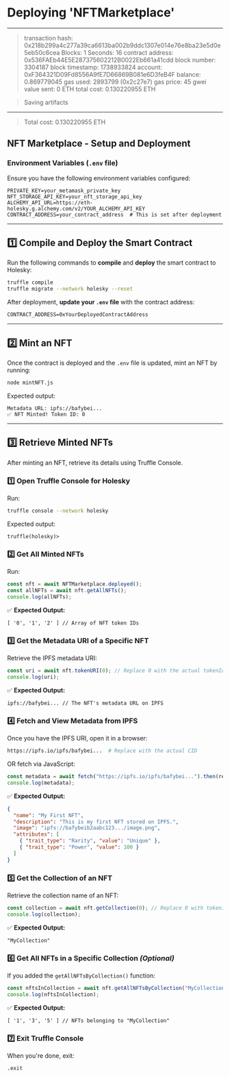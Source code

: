 # Deploying 'NFTMarketplace'
--------------------------
> transaction hash:    0x218b299a4c277a39ca6613ba002b9ddc1307e014e76e8ba23e5d0e5eb50c6cea
> Blocks: 1            Seconds: 16
> contract address:    0x536FAEb44E5E287375602212B0022Eb661a41cdd
> block number:        3304187
> block timestamp:     1738933824
> account:             0xF364321D09Fd8556A9fE7D66869B081e6D3feB4F
> balance:             0.869779045
> gas used:            2893799 (0x2c27e7)
> gas price:           45 gwei
> value sent:          0 ETH
> total cost:          0.130220955 ETH

> Saving artifacts
-------------------------------------
> Total cost:         0.130220955 ETH

## NFT Marketplace - Setup and Deployment

### **Environment Variables (`.env` file)**
Ensure you have the following environment variables configured:

```env
PRIVATE_KEY=your_metamask_private_key
NFT_STORAGE_API_KEY=your_nft_storage_api_key
ALCHEMY_API_URL=https://eth-holesky.g.alchemy.com/v2/YOUR_ALCHEMY_API_KEY
CONTRACT_ADDRESS=your_contract_address  # This is set after deployment
```

---

## **1️⃣ Compile and Deploy the Smart Contract**
Run the following commands to **compile** and **deploy** the smart contract to Holesky:

```bash
truffle compile
truffle migrate --network holesky --reset
```

After deployment, **update your `.env` file** with the contract address:
```env
CONTRACT_ADDRESS=0xYourDeployedContractAddress
```

---

## **2️⃣ Mint an NFT**
Once the contract is deployed and the `.env` file is updated, mint an NFT by running:

```bash
node mintNFT.js
```

Expected output:
```
Metadata URL: ipfs://bafybei...
✅ NFT Minted! Token ID: 0
```

---

## **3️⃣ Retrieve Minted NFTs**
After minting an NFT, retrieve its details using Truffle Console.

### **1️⃣ Open Truffle Console for Holesky**
Run:
```bash
truffle console --network holesky
```
Expected output:
```
truffle(holesky)>
```

### **2️⃣ Get All Minted NFTs**
Run:
```javascript
const nft = await NFTMarketplace.deployed();
const allNFTs = await nft.getAllNFTs();
console.log(allNFTs);
```
✅ **Expected Output:**
```
[ '0', '1', '2' ] // Array of NFT token IDs
```

### **3️⃣ Get the Metadata URI of a Specific NFT**
Retrieve the IPFS metadata URI:
```javascript
const uri = await nft.tokenURI(0); // Replace 0 with the actual tokenId
console.log(uri);
```
✅ **Expected Output:**
```
ipfs://bafybei... // The NFT's metadata URL on IPFS
```

### **4️⃣ Fetch and View Metadata from IPFS**
Once you have the IPFS URI, open it in a browser:
```bash
https://ipfs.io/ipfs/bafybei...  # Replace with the actual CID
```
OR fetch via JavaScript:
```javascript
const metadata = await fetch("https://ipfs.io/ipfs/bafybei...").then(res => res.json());
console.log(metadata);
```
✅ **Expected Output:**
```json
{
  "name": "My First NFT",
  "description": "This is my first NFT stored on IPFS.",
  "image": "ipfs://bafybeib2aabc123.../image.png",
  "attributes": [
    { "trait_type": "Rarity", "value": "Unique" },
    { "trait_type": "Power", "value": 100 }
  ]
}
```

### **5️⃣ Get the Collection of an NFT**
Retrieve the collection name of an NFT:
```javascript
const collection = await nft.getCollection(0); // Replace 0 with tokenId
console.log(collection);
```
✅ **Expected Output:**
```
"MyCollection"
```

### **6️⃣ Get All NFTs in a Specific Collection** *(Optional)*
If you added the `getAllNFTsByCollection()` function:
```javascript
const nftsInCollection = await nft.getAllNFTsByCollection("MyCollection");
console.log(nftsInCollection);
```
✅ **Expected Output:**
```
[ '1', '3', '5' ] // NFTs belonging to "MyCollection"
```

### **7️⃣ Exit Truffle Console**
When you're done, exit:
```bash
.exit
```

